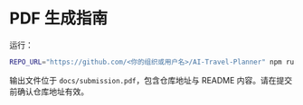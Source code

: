 # PDF 生成指南

运行：
```bash
REPO_URL="https://github.com/<你的组织或用户名>/AI-Travel-Planner" npm run generate-pdf
```

输出文件位于 `docs/submission.pdf`，包含仓库地址与 README 内容。请在提交前确认仓库地址有效。